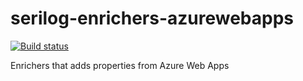 # serilog-enrichers-azurewebapps

[![Build status](https://ci.appveyor.com/api/projects/status/np642cuxtlrfrnm6/branch/master?svg=true)](https://ci.appveyor.com/project/iremmats/serilog-enrichers-azurewebapps/branch/master)

Enrichers that adds properties from Azure Web Apps 
